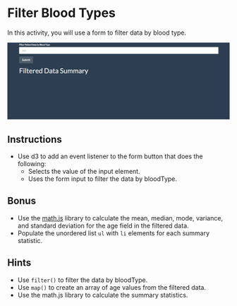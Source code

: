 # Filter Blood Types

In this activity, you will use a form to filter data by blood type.

![form-filter.gif](Images/form-filter.gif)

## Instructions

* Use d3 to add an event listener to the form button that does the following:
  * Selects the value of the input element.
  * Uses the form input to filter the data by bloodType.

## Bonus

* Use the [math.js](http://mathjs.org/docs/reference/functions/mean.html) library to calculate the mean, median, mode, variance, and standard deviation for the age field in the filtered data.
* Populate the unordered list `ul` with `li` elements for each summary statistic.

## Hints

* Use `filter()` to filter the data by bloodType.
* Use `map()` to create an array of age values from the filtered data.
* Use the math.js library to calculate the summary statistics.
